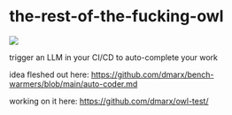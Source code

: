 # the-rest-of-the-fucking-owl

![](https://i.imgur.com/RadSf.jpg)

trigger an LLM in your CI/CD to auto-complete your work

idea fleshed out here: https://github.com/dmarx/bench-warmers/blob/main/auto-coder.md

working on it here: https://github.com/dmarx/owl-test/
